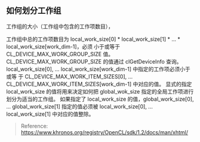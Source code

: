 ## 如何划分工作组


工作组的大小（工作组中包含的工作项数目），


工作组中总的工作项数目为 local_work_size[0] * local_work_size[1] * ... * local_work_size[work_dim-1]，必须
小于或等于 CL_DEVICE_MAX_WORK_GROUP_SIZE 值。CL_DEVICE_MAX_WORK_GROUP_SIZE 的值通过 clGetDeviceInfo 查询。
local_work_size[0], ... local_work_size[work_dim-1] 中指定的工作项必须小于或等
于 CL_DEVICE_MAX_WORK_ITEM_SIZES[0], ... CL_DEVICE_MAX_WORK_ITEM_SIZES[work_dim-1] 中对应的值。
显式的指定 local_work_size 的值将用来决定如何把 global_wok_size 指定的全局工作项进行划分为适当的工作组。
如果指定了 local_work_size 的值，global_work_size[0], ... global_work_size[1] 指定的值必须被 
local_work_size[0], ... local_work_size[1] 中对应的值整除。

> Reference:
> https://www.khronos.org/registry/OpenCL/sdk/1.2/docs/man/xhtml/